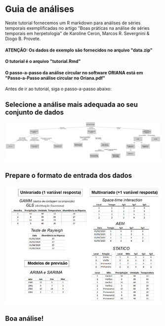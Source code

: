 # Guia de análises

Neste tutorial fornecemos um R markdown para análises de séries temporais exemplificadas no artigo "Boas práticas na análise de séries temporais em herpetologia"
de Karoline Ceron, Marcos R. Severgnini & Diogo B. Provete.

#### ATENÇÃO: Os dados de exemplo são fornecidos no arquivo "data.zip"
#### O tutorial é o arquivo "tutorial.Rmd"
#### O passo-a-passo da análise circular no software ORIANA está em "Passo-a-Passo análise circular no Oriana.pdf"

Antes de ir ao tutorial, siga o passo-a-passo abaixo:

## Selecione a análise mais adequada ao seu conjunto de dados
![](Decision_Tree-2.jpg)

## Prepare o formato de entrada dos dados

![](Entrada_dados.jpg)




## Boa análise! 
